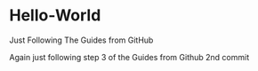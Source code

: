 # Hello-World
Just Following The Guides from GitHub

Again just following step 3 of the Guides from Github
2nd commit
